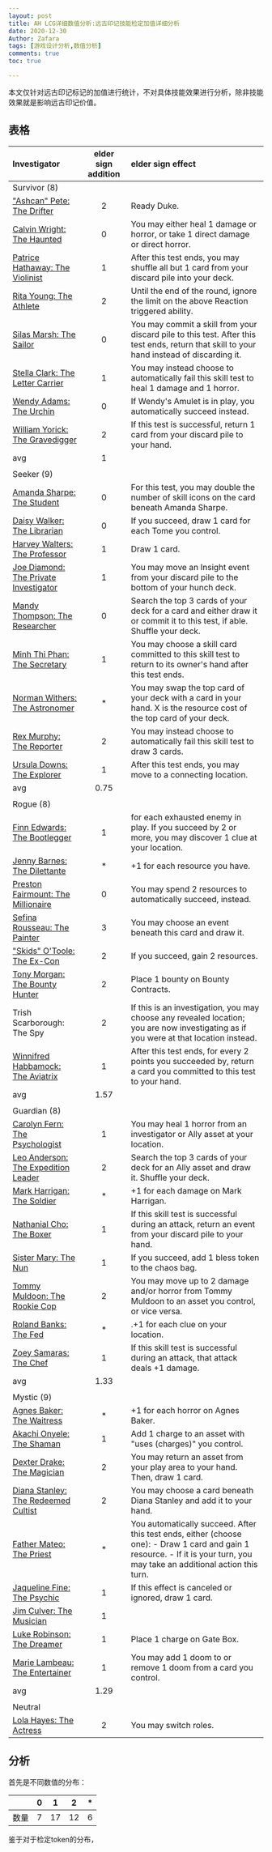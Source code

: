```yaml
---
layout: post
title: AH LCG详细数值分析:远古印记技能检定加值详细分析
date: 2020-12-30
Author: Zafara
tags: [游戏设计分析,数值分析]
comments: true
toc: true

---
```


本文仅针对远古印记标记的加值进行统计，不对具体技能效果进行分析，除非技能效果就是影响远古印记价值。

## 表格

| Investigator                                                 | elder sign addition | elder sign  effect                                           |
| :----------------------------------------------------------- | :-----------------: | :----------------------------------------------------------- |
| Survivor (8)                                                 |                     |                                                              |
| ["Ashcan" Pete: The Drifter](https://arkhamdb.com/card/02005) |          2          | Ready Duke.                                                  |
| [Calvin Wright: The   Haunted](https://arkhamdb.com/card/04005) |          0          | You  may either heal 1 damage or horror, or take 1 direct damage or direct horror. |
| [Patrice Hathaway: The   Violinist](https://arkhamdb.com/card/06005) |          1          | After  this test ends, you may shuffle all but 1 card from your discard pile into  your deck. |
| [Rita Young: The   Athlete](https://arkhamdb.com/card/05005) |          2          | Until  the end of the round, ignore the limit on the above Reaction  triggered ability. |
| [Silas Marsh: The   Sailor](https://arkhamdb.com/card/98013) |          0          | You  may commit a skill from your discard pile to this test. After this test ends,  return that skill to your hand instead of discarding it. |
| [Stella Clark: The   Letter Carrier](https://arkhamdb.com/card/60501) |          1          | You  may instead choose to automatically fail this skill test to heal 1 damage and  1 horror. |
| [Wendy Adams: The   Urchin](https://arkhamdb.com/card/01005) |          0          | If  Wendy's Amulet is in play, you automatically succeed instead. |
| [William Yorick: The   Gravedigger](https://arkhamdb.com/card/03005) |          2          | If  this test is successful, return 1 card from your discard pile to your hand. |
| avg                                                          |          1          |                                                              |
|                                                              |                     |                                                              |
| Seeker  (9)                                                  |                     |                                                              |
| [Amanda Sharpe: The Student](https://arkhamdb.com/card/07002) |          0          | For this test,  you may double the number of skill icons on the card beneath Amanda Sharpe. |
| [Daisy Walker: The   Librarian](https://arkhamdb.com/card/01002) |          0          | If  you succeed, draw 1 card for each Tome you control.      |
| [Harvey Walters: The   Professor](https://arkhamdb.com/card/60201) |          1          | Draw  1 card.                                                |
| [Joe Diamond: The   Private Investigator](https://arkhamdb.com/card/05002) |          1          | You  may move an Insight event from your discard pile to the bottom of  your hunch deck. |
| [Mandy Thompson: The   Researcher](https://arkhamdb.com/card/06002) |          0          | Search  the top 3 cards of your deck for a card and either draw it or commit it to  this test, if able. Shuffle your deck. |
| [Minh Thi Phan: The   Secretary](https://arkhamdb.com/card/03002) |          1          | You  may choose a skill card committed to this skill test to return to its owner's  hand after this test ends. |
| [Norman Withers: The   Astronomer](https://arkhamdb.com/card/98007) |          *          | You  may swap the top card of your deck with a card in your hand. X is the  resource cost of the top card of your deck. |
| [Rex Murphy: The   Reporter](https://arkhamdb.com/card/02002) |          2          | You  may instead choose to automatically fail this skill test to draw 3 cards. |
| [Ursula Downs: The   Explorer](https://arkhamdb.com/card/04002) |          1          | After  this test ends, you may move to a connecting location. |
| avg                                                          |        0.75         |                                                              |
|                                                              |                     |                                                              |
| Rogue  (8)                                                   |                     |                                                              |
| [Finn Edwards: The Bootlegger](https://arkhamdb.com/card/04003) |          1          | for each  exhausted enemy in play. If you succeed by 2 or more, you may discover 1 clue  at your location. |
| [Jenny Barnes: The   Dilettante](https://arkhamdb.com/card/02003) |          *          | +1  for each resource you have.                              |
| [Preston Fairmount: The   Millionaire](https://arkhamdb.com/card/05003) |          0          | You  may spend 2 resources to automatically succeed, instead. |
| [Sefina Rousseau: The   Painter](https://arkhamdb.com/card/03003) |          3          | You  may choose an event beneath this card and draw it.      |
| ["Skids"   O'Toole: The Ex-Con](https://arkhamdb.com/card/01003) |          2          | If  you succeed, gain 2 resources.                           |
| [Tony Morgan: The   Bounty Hunter](https://arkhamdb.com/card/06003) |          2          | Place  1 bounty on Bounty Contracts.                         |
| Trish Scarborough: The Spy                                   |          2          | If  this is an investigation, you may choose any revealed location; you are now  investigating as if you were at that location instead. |
| [Winnifred Habbamock:   The Aviatrix](https://arkhamdb.com/card/60301) |          1          | After  this test ends, for every 2 points you succeeded by, return a card you  committed to this test to your hand. |
| avg                                                          |        1.57         |                                                              |
|                                                              |                     |                                                              |
| Guardian  (8)                                                |                     |                                                              |
| [Carolyn Fern: The Psychologist](https://arkhamdb.com/card/05001) |          1          | You may heal 1  horror from an investigator or Ally asset at your location. |
| [Leo Anderson: The   Expedition Leader](https://arkhamdb.com/card/04001) |          2          | Search  the top 3 cards of your deck for an Ally asset and draw it. Shuffle  your deck. |
| [Mark Harrigan: The   Soldier](https://arkhamdb.com/card/03001) |          *          | +1  for each damage on Mark Harrigan.                        |
| [Nathanial Cho: The   Boxer](https://arkhamdb.com/card/60101) |          1          | If  this skill test is successful during an attack, return an event from your  discard pile to your hand. |
| [Sister Mary: The Nun](https://arkhamdb.com/card/07001)      |          1          | If  you succeed, add 1 bless token to the chaos bag.         |
| [Tommy Muldoon: The   Rookie Cop](https://arkhamdb.com/card/06001) |          2          | You  may move up to 2 damage and/or horror from Tommy Muldoon to an asset you  control, or vice versa. |
| [Roland Banks: The Fed](https://arkhamdb.com/card/01001)     |          *          | .+1 for each clue on your location.                          |
| [Zoey Samaras: The Chef](https://arkhamdb.com/card/02001)    |          1          | If  this skill test is successful during an attack, that attack deals +1 damage. |
| avg                                                          |        1.33         |                                                              |
|                                                              |                     |                                                              |
| Mystic  (9)                                                  |                     |                                                              |
| [Agnes Baker: The Waitress](https://arkhamdb.com/card/01004) |          *          | +1 for each  horror on Agnes Baker.                          |
| [Akachi Onyele: The   Shaman](https://arkhamdb.com/card/03004) |          1          | Add  1 charge to an asset with "uses (charges)" you control. |
| [Dexter Drake: The   Magician](https://arkhamdb.com/card/05004) |          2          | You  may return an asset from your play area to your hand. Then, draw 1 card. |
| [Diana Stanley: The   Redeemed Cultist](https://arkhamdb.com/card/05004) |          2          | You  may choose a card beneath Diana Stanley and add it to your hand. |
| [Father Mateo: The   Priest](https://arkhamdb.com/card/04004) |          *          | You  automatically succeed. After this test ends, either (choose one):     - Draw 1 card and gain 1 resource.     - If it is your turn, you may take an additional action this turn. |
| [Jaqueline Fine: The   Psychic](https://arkhamdb.com/card/604014) |          1          | If  this effect is canceled or ignored, draw 1 card.         |
| [Jim Culver: The   Musician](https://arkhamdb.com/card/02004) |          1          |                                                              |
| [Luke Robinson: The   Dreamer](https://arkhamdb.com/card/06004) |          1          | Place  1 charge on Gate Box.                                 |
| [Marie Lambeau: The   Entertainer](https://arkhamdb.com/card/99001) |          1          | You  may add 1 doom to or remove 1 doom from a card you control. |
| avg                                                          |        1.29         |                                                              |
|                                                              |                     |                                                              |
| Neutral                                                      |                     |                                                              |
| [Lola Hayes: The Actress](https://arkhamdb.com/card/03006)   |          2          | You may switch  roles.                                       |

## 分析

首先是不同数值的分布：

|      |  0   |  1   |  2   |  *   |
| :--: | :--: | :--: | :--: | :--: |
| 数量 |  7   |  17  |  12  |  6   |

鉴于对于检定token的分布，
